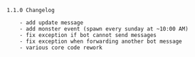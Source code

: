 
    1.1.0 Changelog

        - add update message
        - add monster event (spawn every sunday at ~10:00 AM)
        - fix exception if bot cannot send messages
        - fix exception when forwarding another bot message
        - various core code rework